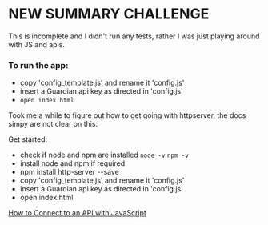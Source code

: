 # NEW SUMMARY CHALLENGE

This is incomplete and I didn't run any tests, rather I was just playing around with JS and apis.

### To run the app:
- copy 'config_template.js' and rename it 'config.js'
- insert a Guardian api key as directed in 'config.js'
- `open index.html`

Took me a while to figure out how to get going with httpserver, the docs simpy are not clear on this.

Get started:
- check if node and npm are installed `node -v` `npm -v`
- install node and npm if required
- npm install http-server --save
- copy 'config_template.js' and rename it 'config.js'
- insert a Guardian api key as directed in 'config.js'
- open index.html

[How to Connect to an API with JavaScript](https://www.taniarascia.com/how-to-connect-to-an-api-with-javascript/)

